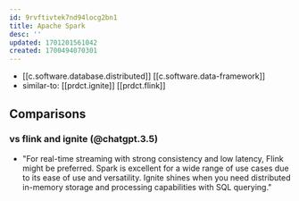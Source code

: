 ```yaml
---
id: 9rvftivtek7nd94locg2bn1
title: Apache Spark
desc: ''
updated: 1701201561042
created: 1700494070301
---
```


- [[c.software.database.distributed]]  [[c.software.data-framework]]
- similar-to: [[prdct.ignite]] [[prdct.flink]]

## Comparisons

### vs flink and ignite (@chatgpt.3.5)

- "For real-time streaming with strong consistency and low latency, Flink might be preferred. Spark is excellent for a wide range of use cases due to its ease of use and versatility. Ignite shines when you need distributed in-memory storage and processing capabilities with SQL querying."



